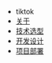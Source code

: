 <!-- docs/_sidebar.md -->
-  tiktok
  - [关于](./tiktok/about.md)
  - [技术选型](./tiktok/技术选型.md)
  - [开发设计](./tiktok/开发设计.md)
  - [项目部署](./tiktok/部署.md)